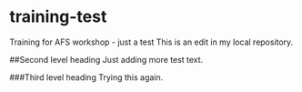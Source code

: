 # training-test
Training for AFS workshop - just a test
This is an edit in my local repository. 

##Second level heading
Just adding more test text. 


###Third level heading
Trying this again. 